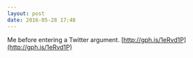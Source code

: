 ```yaml
---
layout: post
date: 2016-05-28 17:48
---
```

Me before entering a Twitter argument. [http://gph.is/1eRvd1P](http://gph.is/1eRvd1P)
